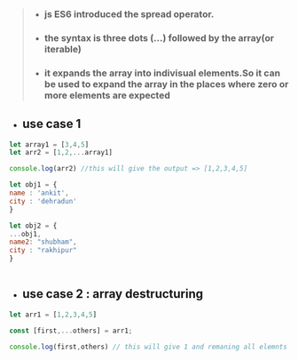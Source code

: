 > - ### js ES6 introduced the spread operator. 
> - ### the syntax is three dots (...) followed by the array(or iterable)
> - ### it expands the array into indivisual elements.So it can be used to expand the array in the places where zero or more elements are expected 

- ## use case 1
```js
let array1 = [3,4,5]
let arr2 = [1,2,...array1]

console.log(arr2) //this will give the output => [1,2,3,4,5]

let obj1 = {
name : 'ankit',
city : 'dehradun'
}

let obj2 = {
...obj1,
name2: "shubham",
city : "rakhipur"
}



```

- ## use case 2 : array destructuring

 ```js
let arr1 = [1,2,3,4,5]

const [first,...others] = arr1;

console.log(first,others) // this will give 1 and remaning all elemnts as a new array 

```
